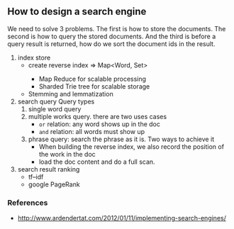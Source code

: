 ## How to design a search engine
We need to solve 3 problems. The first is how to store the documents. The second is how to query the
stored documents. And the third is before a query result is returned, how do we sort the document ids
in the result.
1. index store
    - create reverse index => Map<Word, Set<Document Id>>
        - Map Reduce for scalable processing
        - Sharded Trie tree for scalable storage
    - Stemming and lemmatization
2. search query
    Query types
    1. single word query
    2. multiple works query. there are two uses cases
        - `or` relation: any word shows up in the doc
        - `and` relation: all words must show up
    3. phrase query: search the phrase as it is.
        Two ways to achieve it
        - When building the reverse index, we also record the position of the work in the doc
        - load the doc content and do a full scan.
3. search result ranking
    - tf–idf
    - google PageRank

### References
- http://www.ardendertat.com/2012/01/11/implementing-search-engines/